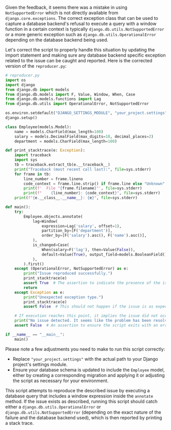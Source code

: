 Given the feedback, it seems there was a mistake in using `NotSupportedError` which is not directly available from `django.core.exceptions`. The correct exception class that can be used to capture a database backend's refusal to execute a query with a window function in a certain context is typically `django.db.utils.NotSupportedError` or a more generic exception such as `django.db.utils.OperationalError` depending on the database backend being used.

Let's correct the script to properly handle this situation by updating the import statement and making sure any database backend specific exception related to the issue can be caught and reported. Here is the corrected version of the `reproducer.py`:

```python
# reproducer.py
import os
import django
from django.db import models
from django.db.models import F, Value, Window, When, Case
from django.db.models.functions import Lag
from django.db.utils import OperationalError, NotSupportedError

os.environ.setdefault("DJANGO_SETTINGS_MODULE", "your_project.settings")  # Replace `your_project.settings` with your actual Django project settings module
django.setup()

class Employee(models.Model):
    name = models.CharField(max_length=100)
    salary = models.DecimalField(max_digits=10, decimal_places=2)
    department = models.CharField(max_length=100)

def print_stacktrace(e: Exception):
    import traceback
    import sys
    tb = traceback.extract_tb(e.__traceback__)
    print("Traceback (most recent call last):", file=sys.stderr)
    for frame in tb:
        line_number = frame.lineno
        code_context = frame.line.strip() if frame.line else "Unknown"
        print(f'  File "{frame.filename}"', file=sys.stderr)
        print(f"    {line_number}: {code_context}", file=sys.stderr)
    print(f"{e.__class__.__name__}: {e}", file=sys.stderr)

def main():
    try:
        Employee.objects.annotate(
            lag=Window(
                expression=Lag('salary', offset=1),
                partition_by=[F('department')],
                order_by=[F('salary').asc(), F('name').asc()],
            ),
            is_changed=Case(
                When(salary=F('lag'), then=Value(False)),
                default=Value(True), output_field=models.BooleanField()
            ),
        ).first()
    except (OperationalError, NotSupportedError) as e:
        print("Issue reproduced successfully.")
        print_stacktrace(e)
        assert True  # The assertion to indicate the presence of the issue
        return
    except Exception as e:
        print("Unexpected exception type.")
        print_stacktrace(e)
        assert False  # This should not happen if the issue is as expected

    # If execution reaches this point, it implies the issue did not occur as anticipated
    print("No issue detected. It seems like the problem has been resolved.")
    assert False  # An assertion to ensure the script exits with an error if the issue is not reproduced

if __name__ == "__main__":
    main()
```

Please note a few adjustments you need to make to run this script correctly:

- Replace `"your_project.settings"` with the actual path to your Django project's settings module.
- Ensure your database schema is updated to include the `Employee` model, either by creating a corresponding migration and applying it or adjusting the script as necessary for your environment.

This script attempts to reproduce the described issue by executing a database query that includes a window expression inside the `annotate` method. If the issue exists as described, running this script should catch either a `django.db.utils.OperationalError` or `django.db.utils.NotSupportedError` (depending on the exact nature of the failure and the database backend used), which is then reported by printing a stack trace.